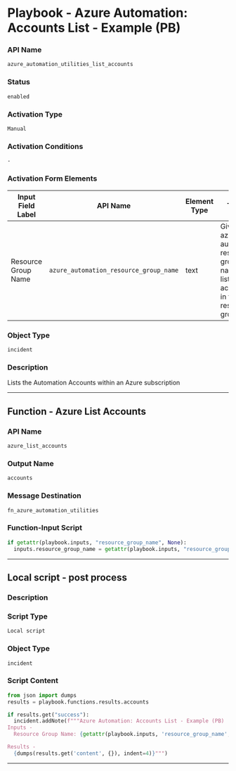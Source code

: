 <!--
    DO NOT MANUALLY EDIT THIS FILE
    THIS FILE IS AUTOMATICALLY GENERATED WITH resilient-sdk codegen
    Generated with resilient-sdk v50.1.262
-->

# Playbook - Azure Automation: Accounts List - Example (PB)

### API Name
`azure_automation_utilities_list_accounts`

### Status
`enabled`

### Activation Type
`Manual`

### Activation Conditions
`-`

### Activation Form Elements
| Input Field Label | API Name | Element Type | Tooltip | Requirement |
| ----------------- | -------- | ------------ | ------- | ----------- |
| Resource Group Name | `azure_automation_resource_group_name` | text | Giving an azure automation resource group name will list all the accounts in that resource group | Optional |

### Object Type
`incident`

### Description
Lists the Automation Accounts within an Azure subscription


---
## Function - Azure List Accounts

### API Name
`azure_list_accounts`

### Output Name
`accounts`

### Message Destination
`fn_azure_automation_utilities`

### Function-Input Script
```python
if getattr(playbook.inputs, "resource_group_name", None):
  inputs.resource_group_name = getattr(playbook.inputs, "resource_group_name", None)
```

---

## Local script - post process

### Description


### Script Type
`Local script`

### Object Type
`incident`

### Script Content
```python
from json import dumps
results = playbook.functions.results.accounts

if results.get("success"):
  incident.addNote(f"""Azure Automation: Accounts List - Example (PB)
Inputs -
  Resource Group Name: {getattr(playbook.inputs, 'resource_group_name', None)}

Results -
  {dumps(results.get('content', {}), indent=4)}""")
```

---


